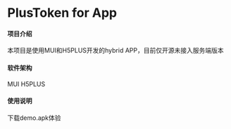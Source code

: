 # PlusToken for App

#### 项目介绍
本项目是使用MUI和H5PLUS开发的hybrid APP，目前仅开源未接入服务端版本

#### 软件架构
MUI
H5PLUS


#### 使用说明

下载demo.apk体验